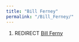 ```yaml
---
title: "Bill Ferney"
permalink: "/Bill_Ferney/"
---
```


1.  REDIRECT [Bill Ferny](Bill_Ferny "wikilink")